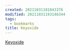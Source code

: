 ```yaml
---
created: 20211031181843376
modified: 20211031193146344
tags:
  - bookmarks
title: Keyoxide
---
```


[Keyoxide](https://keyoxide.org/getting-started)
